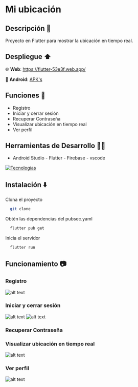 # Mi ubicación

## Descripción 📄

Proyecto en Flutter para mostrar la ubicación en tiempo real.

## Despliegue ⬆️

🌐 **Web**: https://flutter-53e3f.web.app/

📱 **Android**: [APK's](https://github.com/SanguchoMela/login-gps_flutter/releases/tag/v1)

## Funciones 👤

- Registro
- Iniciar y cerrar sesión
- Recuperar Contraseña
- Visualizar ubicación en tiempo real
- Ver perfil

## Herramientas de Desarrollo 🧑‍💻

- Android Studio - Flutter - Firebase - vscode

[![Tecnologías](https://simpleskill.icons.workers.dev/svg?i=android,flutter,firebase,vscode)](https://skillicons.dev)

## Instalación ⬇️

Clona el proyecto

```bash
  git clone
```

Obtén las dependencias del pubsec.yaml

```bash
  flutter pub get
```

Inicia el servidor

```bash
  flutter run
```

## Funcionamiento 📷

### Registro

![alt text](images/image-4.png)

### Iniciar y cerrar sesión

![alt text](images/image.png)
![alt text](images/image-1.png)

### Recuperar Contraseña

### Visualizar ubicación en tiempo real

![alt text](images/image-2.png)

### Ver perfil

![alt text](images/image-3.png)
